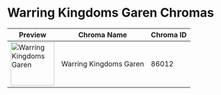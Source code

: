 # Warring Kingdoms Garen Chromas

| Preview | Chroma Name | Chroma ID |
|---|---|---|
| <img src='https://raw.communitydragon.org/latest/plugins/rcp-be-lol-game-data/global/default/v1/champion-chroma-images/86/86012.png' alt='Warring Kingdoms Garen' width='100'> | Warring Kingdoms Garen | 86012 |
